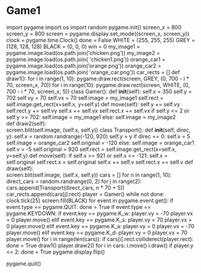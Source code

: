# Game1
import pygame
import os
import random
pygame.init()
screen_x = 800
screen_y = 800
screen = pygame.display.set_mode((screen_x, screen_y))
clock = pygame.time.Clock()
done = False
WHITE = (255, 255, 255)
GREY = (128, 128, 128)
BLACK = (0, 0, 0)
win = 0
my_image1 = pygame.image.load(os.path.join('chicken.png'))
my_image2 = pygame.image.load(os.path.join( 'chicken1.png'))
orange_car1 = pygame.image.load(os.path.join('orange.png'))
orange_car2 = pygame.image.load(os.path.join( 'orange_car.png'))
car_rects = []
def draw1():
    for i in range(1, 10):
        pygame.draw.rect(screen, GREY, (0, 700 - i * 70, screen_x, 70))
    for i in range(10):
        pygame.draw.rect(screen, WHITE, (0, 700 - i * 70, screen_x, 5))
class Gamer():
    def __init__(self):
        self.x = 350
        self.y = 702
        self.vy = 70
        self.vx = 70
        self.image = my_image1
        self.rect = self.image.get_rect(x=self.x, y=self.y)
    def move(self):
        self.y += self.vy
        self.rect.y += self.vy
        self.x += self.vx
        self.rect.x += self.vx
        if self.y <= 2 or self.y >= 702:
            self.image = my_image1
        else:
            self.image = my_image2            
    def draw2(self):       
        screen.blit(self.image, (self.x, self.y))
class Transport():
    def __init__(self, direc, y):
        self.x = random.randrange(-120, 920)
        self.y = y
        if direc == 0:
            self.v = 5
            self.image = orange_car2
            self.original = -120
        else:
            self.image = orange_car1
            self.v = -5
            self.original = 920
        self.rect = self.image.get_rect(x=self.x, y=self.y)
    def move(self):
        if self.x >= 921 or self.x <= -121:
            self.x = self.original
            self.rect.x = self.original
        self.x += self.v
        self.rect.x += self.v
    def draw(self):       
        screen.blit(self.image, (self.x, self.y))
cars = []
for n in range(1, 10):
    direct_cars = random.randrange(0, 2)
    for j in range(2):
        cars.append(Transport(direct_cars, n * 70 + 5))
        car_rects.append(cars[j].rect)
player = Gamer()
while not done:
    clock.tick(25)
    screen.fill(BLACK)
    for event in pygame.event.get():
        if event.type == pygame.QUIT:
            done = True
        if event.type == pygame.KEYDOWN:
            if event.key == pygame.K_w:
                player.vy = -70
                player.vx = 0
                player.move()
            elif event.key == pygame.K_s:
                player.vy = 70
                player.vx = 0
                player.move()
            elif event.key == pygame.K_a:
                player.vy = 0
                player.vx = -70
                player.move()
            elif event.key == pygame.K_d:
                player.vy = 0
                player.vx = 70
                player.move()
    for i in range(len(cars)):
        if cars[i].rect.colliderect(player.rect):
            done = True
    draw1()
    player.draw2()
    for i in cars:
        i.move()
        i.draw()
    if player.y <= 2:
        done = True
    pygame.display.flip()

pygame.quit()
